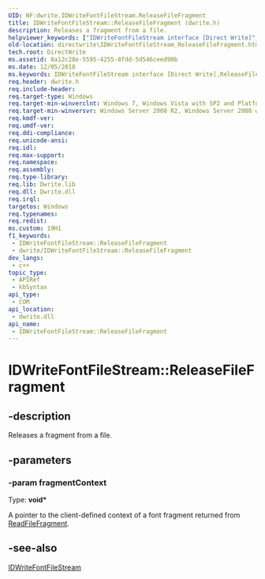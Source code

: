 ```yaml
---
UID: NF:dwrite.IDWriteFontFileStream.ReleaseFileFragment
title: IDWriteFontFileStream::ReleaseFileFragment (dwrite.h)
description: Releases a fragment from a file.
helpviewer_keywords: ["IDWriteFontFileStream interface [Direct Write]","ReleaseFileFragment method","IDWriteFontFileStream.ReleaseFileFragment","IDWriteFontFileStream::ReleaseFileFragment","ReleaseFileFragment","ReleaseFileFragment method [Direct Write]","ReleaseFileFragment method [Direct Write]","IDWriteFontFileStream interface","directwrite.IDWriteFontFileStream_ReleaseFileFragment","dwrite/IDWriteFontFileStream::ReleaseFileFragment"]
old-location: directwrite\IDWriteFontFileStream_ReleaseFileFragment.htm
tech.root: DirectWrite
ms.assetid: 8a12c28e-5595-4255-8fdd-5d546ceed90b
ms.date: 12/05/2018
ms.keywords: IDWriteFontFileStream interface [Direct Write],ReleaseFileFragment method, IDWriteFontFileStream.ReleaseFileFragment, IDWriteFontFileStream::ReleaseFileFragment, ReleaseFileFragment, ReleaseFileFragment method [Direct Write], ReleaseFileFragment method [Direct Write],IDWriteFontFileStream interface, directwrite.IDWriteFontFileStream_ReleaseFileFragment, dwrite/IDWriteFontFileStream::ReleaseFileFragment
req.header: dwrite.h
req.include-header: 
req.target-type: Windows
req.target-min-winverclnt: Windows 7, Windows Vista with SP2 and Platform Update for Windows Vista [desktop apps \| UWP apps]
req.target-min-winversvr: Windows Server 2008 R2, Windows Server 2008 with SP2 and Platform Update for Windows Server 2008 [desktop apps \| UWP apps]
req.kmdf-ver: 
req.umdf-ver: 
req.ddi-compliance: 
req.unicode-ansi: 
req.idl: 
req.max-support: 
req.namespace: 
req.assembly: 
req.type-library: 
req.lib: Dwrite.lib
req.dll: Dwrite.dll
req.irql: 
targetos: Windows
req.typenames: 
req.redist: 
ms.custom: 19H1
f1_keywords:
 - IDWriteFontFileStream::ReleaseFileFragment
 - dwrite/IDWriteFontFileStream::ReleaseFileFragment
dev_langs:
 - c++
topic_type:
 - APIRef
 - kbSyntax
api_type:
 - COM
api_location:
 - dwrite.dll
api_name:
 - IDWriteFontFileStream::ReleaseFileFragment
---
```


# IDWriteFontFileStream::ReleaseFileFragment


## -description

 Releases a fragment from a file.

## -parameters

### -param fragmentContext

Type: <b>void*</b>

A pointer to the client-defined context of a font fragment returned from <a href="/windows/win32/api/dwrite/nf-dwrite-idwritefontfilestream-readfilefragment">ReadFileFragment</a>.

## -see-also

<a href="/windows/win32/api/dwrite/nn-dwrite-idwritefontfilestream">IDWriteFontFileStream</a>

